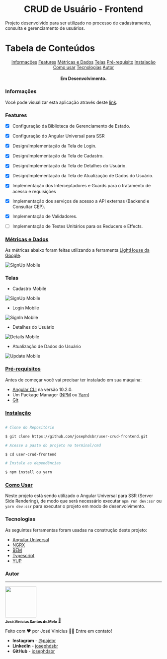 <h1 align="center">CRUD de Usuário - Frontend</h1>
<p>Projeto desenvolvido para ser utilizado no processo de cadastramento, consulta e gerenciamento de usuários.</p>

Tabela de Conteúdos
===================
<p align="center">
    <a href="#informacoes">Informações</a>
    <a href="#features">Features</a>
    <a href="#metricas-e-dados">Métricas e Dados</a>
    <a href="#telas">Telas</a>
    <a href="#pre-requisito">Pré-requisito</a>
    <a href="#instalacao">Instalação</a>
    <a href="#como-usar">Como usar</a>
    <a href="#tecnologias">Tecnologias</a>
    <a href="#autor">Autor</a>
</p>

<h4 align="center">Em Desenvolvimento.</h4>

### Informações

Você pode visualizar esta aplicação através deste [link](https://obscure-hamlet-90064.herokuapp.com/).

### Features

- [x] Configuração da Biblioteca de Gerenciamento de Estado.
- [x] Configuração do Angular Universal para SSR
- [x] Design/Implementação da Tela de Login.
- [x] Design/Implementação da Tela de Cadastro.
- [x] Design/Implementação da Tela de Detalhes do Usuário.
- [x] Design/Implementação da Tela de Atualização de Dados do Usuário.
- [x] Implementação dos Interceptadores e Guards para o tratamento de acesso e requisições
- [x] Implementação dos serviços de acesso a API externas (Backend e Consultar CEP).
- [x] Implementação de Validadores.
- [ ] Implementação de Testes Unitários para os Reducers e Effects.


### [Métricas e Dados](#metricas-e-dados)

As métricas abaixo foram feitas utilizando a ferramenta [LightHouse da Google](https://developers.google.com/web/tools/lighthouse?hl=pt_br).

![SignUp Mobile](github/images/site.PNG)

### Telas

* Cadastro Mobile

![SignUp Mobile](github/images/cadastro.PNG)

* Login Mobile

![SignIn Mobile](github/images/login.PNG)

* Detalhes do Usuário

![Details Mobile](github/images/detalhes.PNG)

* Atualização de Dados do Usuário

![Update Mobile](github/images/update.PNG)

### [Pré-requisitos](#pre-requisitos)

Antes de começar você vai precisar ter instalado em sua máquina:
- [Angular CLI](https://github.com/angular/angular-cli) na versão 10.2.0.
- Um Package Manager ([NPM](https://www.npmjs.com/) ou [Yarn](https://yarnpkg.com/))
- [Git](https://git-scm.com/)

### [Instalação](#instalacao)

```bash

# Clone do Repositório

$ git clone https://github.com/josephdsbr/user-crud-frontend.git

# Acesse a pasta do projeto no terminal/cmd

$ cd user-crud-frontend

# Instale as dependências

$ npm install ou yarn
```
 
### [Como Usar](#como-usar)

Neste projeto está sendo utilizado o Angular Universal para SSR (Server Side Rendering), de modo que será necessário executar ``npm run dev:ssr`` ou `yarn dev:ssr`
para executar o projeto em modo de desenvolvimento.

### Tecnologias

As seguintes ferramentas foram usadas na construção deste projeto:  

- [Angular Universal](https://angular.io/guide/universal)
- [NGRX](https://ngrx.io/)
- [BEM](http://getbem.com/introduction/)
- [Typescript](https://www.typescriptlang.org/)
- [YUP](https://github.com/jquense/yup)

### Autor
---

<a style="border-radius: 50%;" href="https://github.com/josephdsbr">
 <img  src="https://avatars1.githubusercontent.com/u/42288345?s=460&u=3173ac53eabc99366999615e7a2623bcb6b1560f&v=4" width="100px;" alt=""/>
 <br />
 <sub><b>José Vinícius Santos de Melo</b></sub></a> <a href="https://github.com/josephdsbr" title="Josephdsbr">🚀</a>

Feito com ❤ por José Vinícius 👋🏽 Entre em contato!

* **Instagram** - [@pajebr](https://www.instagram.com/pajebr/)
* **Linkedin** -  [josephdsbr](https://www.linkedin.com/in/josephdsbr)
* **GitHub** - [josephdsbr](https://github.com/josephdsbr)
